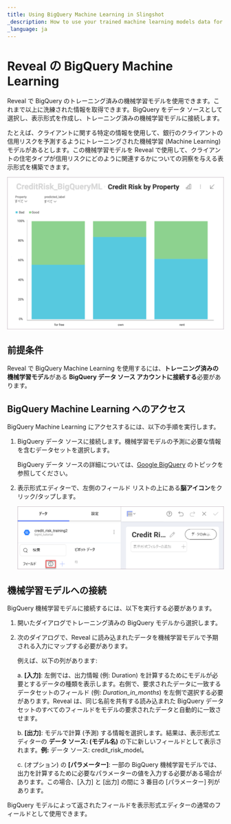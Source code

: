 ```yaml
---
title: Using BigQuery Machine Learning in Slingshot
_description: How to use your trained machine learning models data for building a visualization.
_language: ja
---
```


# Reveal の BigQuery Machine Learning

Reveal で BigQuery のトレーニング済みの機械学習モデルを使用できます。これまで以上に洗練された情報を取得できます。BigQuery をデータ ソースとして選択し、表示形式を作成し、トレーニング済みの機械学習モデルに接続します。

たとえば、クライアントに関する特定の情報を使用して、銀行のクライアントの信用リスクを予測するようにトレーニングされた機械学習 (Machine Learning) モデルがあるとします。この機械学習モデルを Reveal で使用して、クライアントの住宅タイプが信用リスクにどのように関連するかについての洞察を与える表示形式を構築できます。

<img src="images/bigquery-machine-learning-model-visualization-example.png" alt="Credit risk by type of Housing example" class="responsive-img"/>


## 前提条件

Reveal で BigQuery Machine Learning を使用するには、**トレーニング済みの機械学習モデル**がある **BigQuery データ ソース アカウントに接続する**必要があります。

## BigQuery Machine Learning へのアクセス

BigQuery Machine Learning にアクセスするには、以下の手順を実行します。

1. BigQuery データ ソースに接続します。機械学習モデルの予測に必要な情報を含むデータセットを選択します。

    BigQuery データ ソースの詳細については、[Google BigQuery](~/jp/datasources/supported-data-sources/google-bigquery.md) のトピックを参照してください。


2. 表示形式エディターで、左側のフィールド リストの上にある**脳アイコン**をクリック/タップします。

    <img src="images/brain-icon-bigquery-ml-model.png" alt="Brain icon location in the Visualization editor" class="responsive-img"/>


## 機械学習モデルへの接続

BigQuery 機械学習モデルに接続するには、以下を実行する必要があります。

1. 開いたダイアログでトレーニング済みの BigQuery モデルから選択します。

2. 次のダイアログで、Reveal に読み込まれたデータを機械学習モデルで予期される入力にマップする必要があります。

    例えば、以下の列があります:

    a. **[入力]**: 左側では、出力情報 (例: Duration) を計算するためにモデルが必要とするデータの種類を表示します。右側で、要求されたデータに一致するデータセットのフィールド (例: _Duration_in_months_) を左側で選択する必要があります。Reveal は、同じ名前を共有する読み込まれた BigQuery データセットのすべてのフィールドをモデルの要求されたデータと自動的に一致させます。

    b. **[出力]**: モデルで計算 (予測) する情報を選択します。結果は、表示形式エディターの **データ ソース: (モデル名)** の下に新しいフィールドとして表示されます。**例:** データ ソース: credit_risk_model。

    c. (オプション) の **[パラメーター]**: 一部の BigQuery 機械学習モデルでは、出力を計算するために必要なパラメーターの値を入力する必要がある場合があります。この場合、[入力] と [出力] の間に 3 番目の [パラメーター] 列があります。

BigQuery モデルによって返されたフィールドを表示形式エディターの通常のフィールドとして使用できます。
